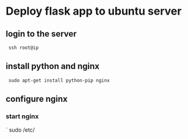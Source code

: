 # Deploy flask app to ubuntu server

## login to the server
``` ssh root@ip```
## install python and nginx
``` sudo apt-get install python-pip nginx```
## configure nginx
### start nginx
` sudo /etc/